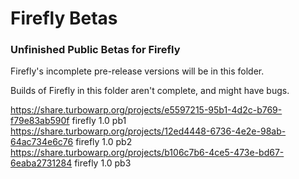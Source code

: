 # Firefly Betas
### Unfinished Public Betas for Firefly
Firefly's incomplete pre-release versions will be in this folder.

Builds of Firefly in this folder aren't complete, and might have bugs.

https://share.turbowarp.org/projects/e5597215-95b1-4d2c-b769-f79e83ab590f firefly 1.0 pb1
https://share.turbowarp.org/projects/12ed4448-6736-4e2e-98ab-64ac734e6c76 firefly 1.0 pb2
https://share.turbowarp.org/projects/b106c7b6-4ce5-473e-bd67-6eaba2731284 firefly 1.0 pb3
